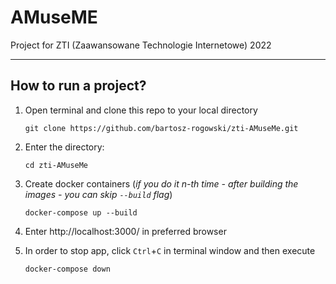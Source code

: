 # AMuseME

Project for ZTI (Zaawansowane Technologie Internetowe) 2022

---

## How to run a project?

1. Open terminal and clone this repo to your local directory
    ```
    git clone https://github.com/bartosz-rogowski/zti-AMuseMe.git
    ```

1. Enter the directory:
    ```
    cd zti-AMuseMe
    ```

1. Create docker containers (*if you do it n-th time - after building the images - you can skip `--build` flag*)
    ``` 
    docker-compose up --build
    ```

1. Enter http://localhost:3000/ in preferred browser

1. In order to stop app, click `Ctrl`+`C` in terminal window and then execute
    ```
    docker-compose down
    ```